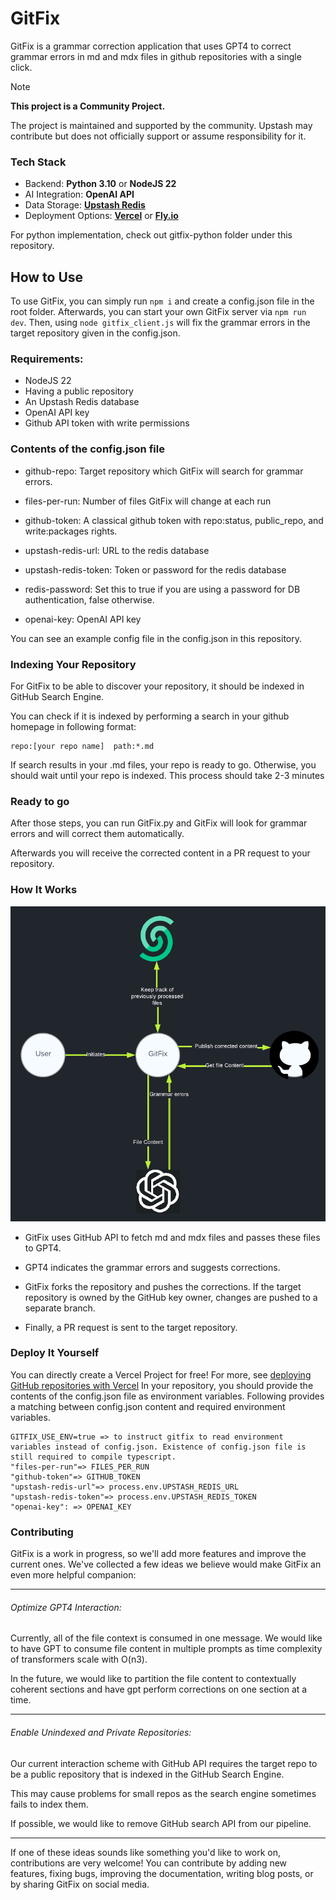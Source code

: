 # GitFix

GitFix is a grammar correction application that uses GPT4 to correct grammar errors in md and mdx files in github repositories with a single click.

> [!NOTE]  
> **This project is a Community Project.**
>
> The project is maintained and supported by the community. Upstash may contribute but does not officially support or assume responsibility for it.

### Tech Stack

- Backend: **Python 3.10** or **NodeJS 22**
- AI Integration: **OpenAI API**
- Data Storage: **[Upstash Redis](https://upstash.com/docs/redis/overall/getstarted)**
- Deployment Options: **[Vercel](https://vercel.com)** or **[Fly.io](https://fly.io)**

For python implementation, check out gitfix-python folder under this repository.

## How to Use
To use GitFix, you can simply run `npm i` and create a config.json file in the root folder.
Afterwards, you can start your own GitFix server via `npm run dev`.
Then, using `node gitfix_client.js` will fix the grammar errors in the target repository given in the config.json.

### Requirements:

 - NodeJS 22
 - Having a public repository
 - An Upstash Redis database
 - OpenAI API key
 - Github API token with write permissions

### Contents of the config.json file

- github-repo: Target repository which GitFix will search for grammar errors.

- files-per-run: Number of files GitFix will change at each run

- github-token: A classical github token with repo:status, public_repo, and write:packages rights.

- upstash-redis-url: URL to the redis database

- upstash-redis-token: Token or password for the redis database

- redis-password: Set this to true if you are using a password for DB authentication, false otherwise.

- openai-key: OpenAI API key

 You can see an example config file in the config.json in this repository.

### Indexing Your Repository

For GitFix to be able to discover your repository, it should be indexed in GitHub Search Engine. 

You can check if it is indexed by performing a search in your github homepage in following format:

```
repo:[your repo name]  path:*.md
```

If search results in your .md files, your repo is ready to go. Otherwise, you should wait until your repo is indexed. This process should take 2-3 minutes

### Ready to go

After those steps, you can run GitFix.py and GitFix will look for grammar errors and will correct them automatically.

 Afterwards you will receive the corrected content in a PR request to your repository.

### How It Works

<img src="./static/interaction_diagram.png" width="700">

- GitFix uses GitHub API to fetch md and mdx files and passes these files to GPT4.

- GPT4 indicates the grammar errors and suggests corrections.

- GitFix forks the repository and pushes the corrections. If the target repository is owned by the GitHub key owner, changes are pushed to a separate branch.

- Finally, a PR request is sent to the target repository.

### Deploy It Yourself

You can directly create a Vercel Project for free! For more, see [deploying GitHub repositories with Vercel](https://vercel.com/docs/deployments/git)
In your repository, you should provide the contents of the config.json file as environment variables.
Following provides a matching between config.json content and required environment variables.

```
GITFIX_USE_ENV=true => to instruct gitfix to read environment variables instead of config.json. Existence of config.json file is still required to compile typescript.
"files-per-run"=> FILES_PER_RUN
"github-token"=> GITHUB_TOKEN
"upstash-redis-url"=> process.env.UPSTASH_REDIS_URL
"upstash-redis-token"=> process.env.UPSTASH_REDIS_TOKEN
"openai-key": => OPENAI_KEY
```

### Contributing

GitFix is a work in progress, so we'll add more features and improve the current ones. We've collected a few ideas we believe would make GitFix an even more helpful companion:

---

###### Optimize GPT4 Interaction:

Currently, all of the file context is consumed in one message. We would like to have GPT to consume file content in multiple prompts as time complexity of transformers scale with O(n3). 

In the future, we would like to partition the file content to contextually coherent sections and have gpt perform corrections on one section at a time.

---

###### Enable Unindexed and Private Repositories:

Our current interaction scheme with GitHub API requires the target repo to be a public repository that is indexed in the GitHub Search Engine.

This may cause problems for small repos as the search engine sometimes fails to index them.

If possible, we would like to remove GitHub search API from our pipeline.


---

If one of these ideas sounds like something you'd like to work on, contributions are very welcome! You can contribute by adding new features, fixing bugs, improving the documentation, writing blog posts, or by sharing GitFix on social media.


